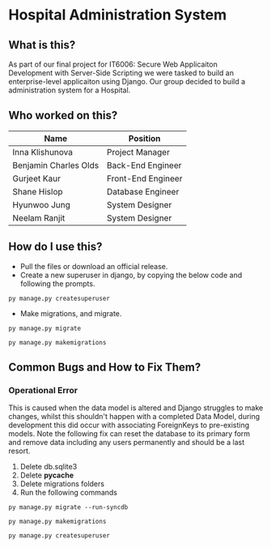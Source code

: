 # Hospital Administration System

## What is this?

As part of our final project for IT6006: Secure Web Applicaiton Development with Server-Side Scripting we were tasked to build an enterprise-level applicaiton using Django. Our group decided to build a administration system for a Hospital. 

## Who worked on this?

| Name | Position |
| --- | ----------- |
| Inna Klishunova | Project Manager |
| Benjamin Charles Olds | Back-End Engineer |
| Gurjeet Kaur | Front-End Engineer |
| Shane Hislop | Database Engineer |
| Hyunwoo Jung | System Designer |
| Neelam Ranjit | System Designer |

## How do I use this?

* Pull the files or download an official release. 
* Create a new superuser in django, by copying the below code and following the prompts. 

`py manage.py createsuperuser`

* Make migrations, and migrate. 

`py manage.py migrate`

`py manage.py makemigrations`

## Common Bugs and How to Fix Them? 

### Operational Error

This is caused when the data model is altered and Django struggles to make changes, whilst this shouldn't happen with a completed Data Model, during development this did occur with associating ForeignKeys to pre-existing models. Note the following fix can reset the database to its primary form and remove data including any users permanently and should be a last resort. 

1. Delete db.sqlite3
2. Delete __pycache__
3. Delete migrations folders
4. Run the following commands

`py manage.py migrate --run-syncdb
`

`py manage.py makemigrations`

`py manage.py createsuperuser`
